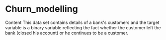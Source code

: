# Churn_modelling
Content
This data set contains details of a bank's customers and the target variable is a binary variable reflecting the fact whether the customer left the bank (closed his account) or he continues to be a customer.
